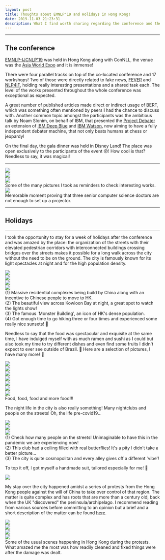 ```yaml
---
layout: post
title: Thoughts about EMNLP'19 and Holidays in Hong Kong!
date: 2019-11-03 21:23:31
description: What I find worth sharing regarding the conference and the city.
---
```

***

## The conference

[EMNLP-IJCNLP'19](https://2019.emnlp.org) was held in Hong Kong along with ConNLL, the venue was the [Asia World Expo](https://www.asiaworld-expo.com/en-us/) and it is immense! 

There were four parallel tracks on top of the co-located conference and 17 workshops! Two of those were directly related to fake news, [FEVER](https://fever.ai) and [NLP4IF](http://www.netcopia.net/nlp4if/), holding really interesting presentations and a shared task each. The level of the works presented throughout the whole conference was exceptional as expected.

A great number of published articles made direct or indirect usage of BERT, which was something often mentioned by peers I had the chance to discuss with. Another common topic amongst the participants was the ambitious talk by Noam Slonim, on behalf of IBM, that presented the [Project Debater](https://www.research.ibm.com/artificial-intelligence/project-debater/) an extension of [IBM Deep Blue](https://www.ibm.com/ibm/history/ibm100/us/en/icons/deepblue/) and [IBM Watson](https://www.ibm.com/watson), now aiming to have a fully independent debater machine, that not only beats humans at chess or jeopardy!

On the final day, the gala dinner was held in Disney Land! The place was open exclusively to the participants of the event 😮! How cool is that? Needless to say, it was magical!

*** 
<div class="row mt-3">
    <div class="col-sm mt-3 mt-md-0">
        <img class="img-fluid rounded z-depth-1" src="{{ site.baseurl }}/assets/img/emnlp/emnlp2.JPG">
    </div>
    <div class="col-sm mt-3 mt-md-0">
        <img class="img-fluid rounded z-depth-1" src="{{ site.baseurl }}/assets/img/emnlp/emnlp3.JPG">
    </div>
    <div class="col-sm mt-3 mt-md-0">
        <img class="img-fluid rounded z-depth-1" src="{{ site.baseurl }}/assets/img/emnlp/emnlp4.JPG">
    </div>
</div>
<div class="caption">
    Some of the many pictures I took as reminders to check interesting works.
</div>

<div class="row mt-3">
    <div class="col-sm mt-3 mt-md-0">
        <img class="img-fluid rounded z-depth-1" src="{{ site.baseurl }}/assets/img/emnlp/emnlp.JPG">
    </div>
</div>
<div class="caption">
    Memorable moment proving that three senior computer science doctors are not enough to set up a projector.
</div>

***

## Holidays

*** 

I took the opportunity to stay for a week of holidays after the conference and was amazed by the place: the organization of the streets with their elevated pedestrian corridors with interconnected buildings crossing bridges over the streets makes it possible for a long walk across the city without the need to be on the ground. The city is famously known for its light spectacles at night and for the high population density. 

<div class="row mt-3">
    <div class="col-sm mt-3 mt-md-0">
        <img class="img-fluid rounded z-depth-1" src="{{ site.baseurl }}/assets/img/emnlp/hk1.JPEG">
    </div>
    <div class="col-sm mt-3 mt-md-0">
        <img class="img-fluid rounded z-depth-1" src="{{ site.baseurl }}/assets/img/emnlp/hk2.JPG">
    </div>
    <div class="col-sm mt-3 mt-md-0">
        <img class="img-fluid rounded z-depth-1" src="{{ site.baseurl }}/assets/img/emnlp/hk3.jpeg">
    </div>
    <div class="col-sm mt-3 mt-md-0">
        <img class="img-fluid rounded z-depth-1" src="{{ site.baseurl }}/assets/img/emnlp/hk4.JPG">
    </div>
</div>
<div class="caption">
    (1) Massive residential complexes being build by China along with an incentive to Chinese people to move to HK.<br>
    (2) The beautiful view across Kowloon Bay at night, a great spot to watch the lights show!<br>
    (3) The famous 'Monster Building', an icon of HK's dense population.<br>
    (4) Got enough time to go hiking three or four times and experienced some really nice sunsets! 🌅
</div>

Needless to say that the food was spectacular and exquisite at the same time, I have indulged myself with as much ramen and sushi as I could but also took my time to try different dishes and even find some fruits I didn't expect to ever see outside of Brazil. 🍈 Here are a selection of pictures, I have many more! 🍣

<div class="row mt-3">
    <div class="col-sm mt-3 mt-md-0">
        <img class="img-fluid rounded z-depth-1" src="{{ site.baseurl }}/assets/img/emnlp/food1.JPG">
    </div>
    <div class="col-sm mt-3 mt-md-0">
        <img class="img-fluid rounded z-depth-1" src="{{ site.baseurl }}/assets/img/emnlp/food2.JPG">
    </div>
    <div class="col-sm mt-3 mt-md-0">
        <img class="img-fluid rounded z-depth-1" src="{{ site.baseurl }}/assets/img/emnlp/food3.JPG">
    </div>
</div>
<div class="row mt-3">
    <div class="col-sm mt-3 mt-md-0">
        <img class="img-fluid rounded z-depth-1" src="{{ site.baseurl }}/assets/img/emnlp/food4.JPG">
    </div>
    <div class="col-sm mt-3 mt-md-0">
        <img class="img-fluid rounded z-depth-1" src="{{ site.baseurl }}/assets/img/emnlp/food5.JPG">
    </div>
    <div class="col-sm mt-3 mt-md-0">
        <img class="img-fluid rounded z-depth-1" src="{{ site.baseurl }}/assets/img/emnlp/food6.jpeg">
    </div>
    <div class="col-sm mt-3 mt-md-0">
        <img class="img-fluid rounded z-depth-1" src="{{ site.baseurl }}/assets/img/emnlp/food7.JPG">
    </div>
</div>
<div class="caption">
    Food, food, food and more food!!!
</div>

The night life in the city is also really something! Many nightclubs and people on the streets! Oh, the life pre-covid19...

<div class="row mt-3">
    <div class="col-sm mt-3 mt-md-0">
        <img class="img-fluid rounded z-depth-1" src="{{ site.baseurl }}/assets/img/emnlp/night1.jpeg">
    </div>
    <div class="col-sm mt-3 mt-md-0">
        <img class="img-fluid rounded z-depth-1" src="{{ site.baseurl }}/assets/img/emnlp/night2.jpeg">
    </div>
    <div class="col-sm mt-3 mt-md-0">
        <img class="img-fluid rounded z-depth-1" src="{{ site.baseurl }}/assets/img/emnlp/night3.JPG">
    </div>
</div>
<div class="caption">
    (1) Check how many people on the streets! Unimaginable to have this in the pandemic we are experiencing now!<br>
    (2) This club had a ceiling filled with real butterflies! It's a pity I didn't take a better picture...<br>
    (3) The city is quite cosmopolitan and every alley gives off a different 'vibe'!
</div>

To top it off, I got myself a handmade suit, tailored especially for me! 🤵

<div class="row mt-3">
    <div class="col-sm mt-3 mt-md-0">
        <img class="img-fluid rounded z-depth-1" src="{{ site.baseurl }}/assets/img/emnlp/suit.JPG">
    </div>
</div>

My stay over the city happened amidst a series of protests from the Hong Kong people against the will of China to take over control of that region. The matter is quite complex and has roots that are more than a century old, back when the UK "discovered" the peninsula/archipelago. I recommend reading from various sources before committing to an opinion but a brief and a short description of the matter can be found [here](https://www.bbc.com/news/world-asia-china-49317695). 

<div class="row mt-3">
    <div class="col-sm mt-3 mt-md-0">
        <img class="img-fluid rounded z-depth-1" src="{{ site.baseurl }}/assets/img/emnlp/prot2.JPG">
    </div>
    <div class="col-sm mt-3 mt-md-0">
        <img class="img-fluid rounded z-depth-1" src="{{ site.baseurl }}/assets/img/emnlp/prot1.JPG">
    </div>
</div>
<div class="row mt-3">
    <div class="col-sm mt-3 mt-md-0">
        <img class="img-fluid rounded z-depth-1" src="{{ site.baseurl }}/assets/img/emnlp/prot3.JPG">
    </div>
    <div class="col-sm mt-3 mt-md-0">
        <img class="img-fluid rounded z-depth-1" src="{{ site.baseurl }}/assets/img/emnlp/prot4.JPG">
    </div>
</div>
<div class="caption">
    Some of the usual scenes happening in Hong Kong during the protests. What amazed me the most was how readily cleaned and fixed things were after the damage was dealt.
</div>